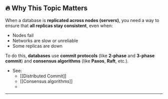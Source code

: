 ## 🔥 Why This Topic Matters

When a database is **replicated across nodes (servers)**, you need a way to ensure that **all replicas stay consistent**, even when:

- Nodes fail
- Networks are slow or unreliable
- Some replicas are down

To do this, **databases** use **commit protocols** (like **2-phase** and **3-phase commit**) and **consensus algorithms** (like **Paxos**, **Raft**, etc.).

- See:
	-  [[Distributed Commit]]
	- [[Consensus algorithms]] 
	- 
---
